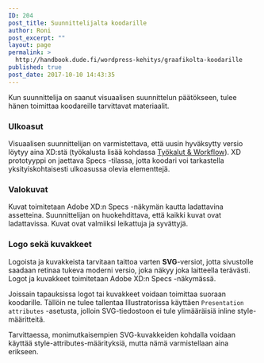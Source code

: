 ```yaml
---
ID: 204
post_title: Suunnittelijalta koodarille
author: Roni
post_excerpt: ""
layout: page
permalink: >
  http://handbook.dude.fi/wordpress-kehitys/graafikolta-koodarille
published: true
post_date: 2017-10-10 14:43:35
---
```

Kun suunnittelija on saanut visuaalisen suunnittelun päätökseen, tulee hänen toimittaa koodareille tarvittavat materiaalit.

<h3>Ulkoasut</h3>

Visuaalisen suunnittelijan on varmistettava, että uusin hyväksytty versio löytyy aina XD:stä (työkalusta lisää kohdassa <a href="https://handbook.dude.fi/tyoskenteleminen-dudella/tyokalut-workflow">Työkalut & Workflow</a>). XD prototyyppi on jaettava Specs -tilassa, jotta koodari voi tarkastella yksityiskohtaisesti ulkoasussa olevia elementtejä.

<h3>Valokuvat</h3>

Kuvat toimitetaan Adobe XD:n Specs -näkymän kautta ladattavina assetteina. Suunnittelijan on huokehdittava, että kaikki kuvat ovat ladattavissa. Kuvat ovat valmiiksi leikattuja ja syvättyjä.

<h3>Logo sekä kuvakkeet</h3>

Logoista ja kuvakkeista tarvitaan taittoa varten <strong>SVG</strong>-versiot, jotta sivustolle saadaan retinaa tukeva moderni versio, joka näkyy joka laitteella terävästi. Logot ja kuvakkeet toimitetaan Adobe XD:n Specs -näkymässä.

Joissain tapauksissa logot tai kuvakkeet voidaan toimittaa suoraan koodarille. Tällöin ne tulee tallentaa Illustratorissa käyttäen <code>Presentation attributes</code> -asetusta, jolloin SVG-tiedostoon ei tule ylimääräisiä inline style-määritteitä.

Tarvittaessa, monimutkaisempien SVG-kuvakkeiden kohdalla voidaan käyttää style-attributes-määrityksiä, mutta nämä varmistellaan aina erikseen.

